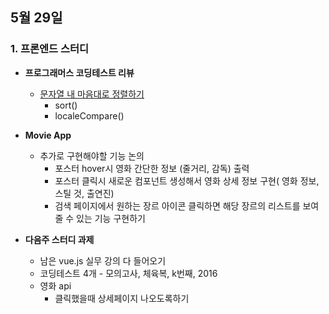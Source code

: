 ## 5월 29일
### 1. 프론엔드 스터디
- **프로그래머스 코딩테스트 리뷰**
	- [문자열 내 마음대로 정렬하기](https://github.com/leemyungju9347/Algorithm/blob/master/Level_01/%EB%AC%B8%EC%9E%90%EC%97%B4%20%EB%82%B4%20%EB%A7%88%EC%9D%8C%EB%8C%80%EB%A1%9C%20%EC%A0%95%EB%A0%AC%ED%95%98%EA%B8%B0.html)
		- sort()
		- localeCompare()

- **Movie App**
	- 추가로 구현해야할 기능 논의
		- 포스터 hover시 영화 간단한 정보 (줄거리, 감독) 출력
		- 포스터 클릭시 새로운 컴포넌트 생성해서 영화 상세 정보 구현( 영화 정보, 스틸 것, 출연진)
		- 검색 페이지에서 원하는 장르 아이콘 클릭하면 해당 장르의 리스트를 보여줄 수 있는 기능 구현하기


- **다음주 스터디 과제**
	- 남은 vue.js 실무 강의 다 들어오기
	- 코딩테스트 4개 - 모의고사, 체육복,  k번째,  2016
	- 영화 api
		- 클릭했을때 상세페이지 나오도록하기
